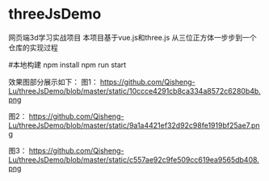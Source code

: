 # threeJsDemo
网页端3d学习实战项目
本项目基于vue.js和three.js
从三位正方体一步步到一个仓库的实现过程

#本地构建
npm install
npm run start

效果图部分展示如下：
图1：
https://github.com/Qisheng-Lu/threeJsDemo/blob/master/static/10ccce4291cb8ca334a8572c6280b4b.png

图2：
https://github.com/Qisheng-Lu/threeJsDemo/blob/master/static/9a1a4421ef32d92c98fe1919bf25ae7.png

图3：
https://github.com/Qisheng-Lu/threeJsDemo/blob/master/static/c557ae92c9fe509cc619ea9565db408.png

